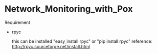 Network_Monitoring_with_Pox
===========================

Requirement

- rpyc

    this can be installed "easy_install rpyc" or "pip install rpyc" 
    reference: http://rpyc.sourceforge.net/install.html